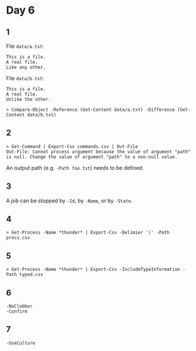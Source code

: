 # Day 6

## 1

File `data/a.txt`:

    This is a file.
    A real file.
    Like any other.

File `data/b.txt`:

    This is a file.
    A real file.
    Unlike the other.

    > Compare-Object -Reference (Get-Content data/a.txt) -Difference (Get-Content data/b.txt)

## 2

    > Get-Command | Export-Csv commands.csv | Out-File
    Out-File: Cannot process argument because the value of argument "path" is null. Change the value of argument "path" to a non-null value.

An output path (e.g. `-Path foo.txt`) needs to be defined.

## 3

A job can be stopped by `-Id`, by `-Name`, or by `-State`.

## 4

    > Get-Process -Name *thunder* | Export-Csv -Delimier '|' -Path procs.csv

## 5

    > Get-Process -Name *thunder* | Export-Csv -IncludeTypeInformation -Path typed.csv

## 6

    -NoClobber
    -Confirm

## 7

    -UseCulture